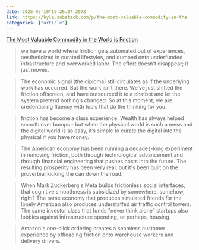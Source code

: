 ```yaml
---
date: 2025-05-10T16:26:07.297Z
link: https://kyla.substack.com/p/the-most-valuable-commodity-in-the
categories: ["article"]
---
```

[The Most Valuable Commodity in the World is Friction](https://kyla.substack.com/p/the-most-valuable-commodity-in-the)

> we have a world where friction gets automated out of experiences, aestheticized in curated lifestyles, and dumped onto underfunded infrastructure and overworked labor. The effort doesn't disappear; it just moves.

> The economic signal (the diploma) still circulates as if the underlying work has occurred. But the work isn’t there. We’ve just shifted the friction offscreen, and have outsourced it to a chatbot and let the system pretend nothing’s changed. So at this moment, we are credentialing fluency with tools that do the thinking for you.

> friction has become a class experience. Wealth has always helped smooth over bumps - but when the physical world is such a mess and the digital world is so easy, it’s simple to curate the digital into the physical if you have money.

> The American economy has been running a decades-long experiment in removing friction, both through technological advancement and through financial engineering that pushes costs into the future. The resulting prosperity has been very real, but it's been built on the proverbial kicking the can down the road.

> When Mark Zuckerberg's Meta builds frictionless social interfaces, that cognitive smoothness is subsidized by somewhere, somehow, right? The same economy that produces simulated friends for the lonely American also produces understaffed air traffic control towers. The same investor class that funds "never think alone" startups also lobbies against infrastructure spending, or perhaps, housing.

> Amazon's one-click ordering creates a seamless customer experience by offloading friction onto warehouse workers and delivery drivers.
